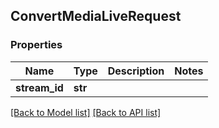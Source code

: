 ## ConvertMediaLiveRequest

### Properties
Name | Type | Description | Notes
------------ | ------------- | ------------- | -------------
**stream_id** | **str** |  | 

[[Back to Model list]](#documentation-for-models) [[Back to API list]](#documentation-for-api-endpoints)


